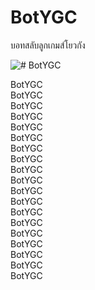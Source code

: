 # BotYGC
บอทสลับลูกเกมส์โยวกัง
 
![# BotYGC](https://github.com/nattikomatti/-BotYGC/assets/45087644/5380894d-ead9-4697-8836-73a14fe83a7c)

BotYGC <br/>
BotYGC <br/>
BotYGC <br/>
BotYGC <br/>
BotYGC <br/>
BotYGC <br/>
BotYGC <br/>
BotYGC <br/>
BotYGC <br/>
BotYGC <br/>
BotYGC <br/>
BotYGC <br/>
BotYGC <br/>
BotYGC <br/>
BotYGC <br/>
BotYGC <br/>
BotYGC <br/>
BotYGC <br/>
BotYGC <br/>
